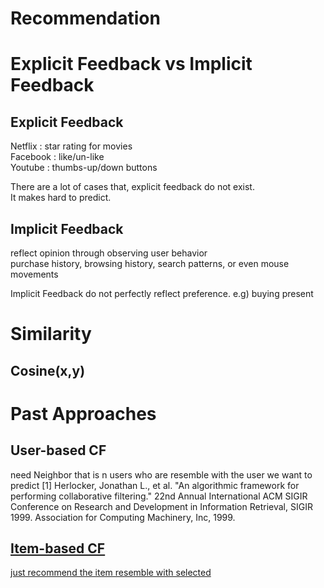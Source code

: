 # Recommendation

# Explicit Feedback vs Implicit Feedback
## Explicit Feedback
Netflix : star rating for movies   
Facebook : like/un-like   
Youtube : thumbs-up/down buttons   

There are a lot of cases that, explicit feedback do not exist.  
It makes hard to predict.  

## Implicit Feedback
reflect opinion through observing user behavior  
purchase history, browsing history, search patterns, or even mouse movements  

Implicit Feedback do not perfectly reflect preference.
e.g) buying present
  
# Similarity
## Cosine(x,y)

# Past Approaches
## User-based CF
need Neighbor that is n users who are resemble with the user we want to predict
[1] Herlocker, Jonathan L., et al. "An algorithmic framework for performing collaborative filtering." 22nd Annual International ACM SIGIR Conference on Research and Development in Information Retrieval, SIGIR 1999. Association for Computing Machinery, Inc, 1999.
<a href = "https://experts.umn.edu/en/publications/an-algorithmic-framework-for-performing-collaborative-filtering" />
## Item-based CF
just recommend the item resemble with selected
